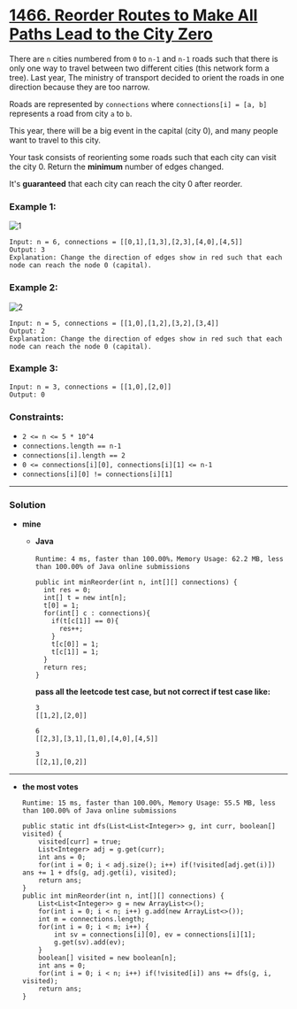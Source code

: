 # [1466. Reorder Routes to Make All Paths Lead to the City Zero](https://leetcode.com/problems/reorder-routes-to-make-all-paths-lead-to-the-city-zero/)

There are `n` cities numbered from `0` to `n-1` and `n-1` roads such that there is only one way to travel between two different cities (this network form a tree). Last year, The ministry of transport decided to orient the roads in one direction because they are too narrow.

Roads are represented by `connections` where `connections[i] = [a, b]` represents a road from city `a` to `b`.

This year, there will be a big event in the capital (city 0), and many people want to travel to this city.

Your task consists of reorienting some roads such that each city can visit the city 0. Return the **minimum** number of edges changed.

It's **guaranteed** that each city can reach the city 0 after reorder.

 

### Example 1:

![1](https://assets.leetcode.com/uploads/2020/05/13/sample_1_1819.png)
```
Input: n = 6, connections = [[0,1],[1,3],[2,3],[4,0],[4,5]]
Output: 3
Explanation: Change the direction of edges show in red such that each node can reach the node 0 (capital).
```

### Example 2:
![2](https://assets.leetcode.com/uploads/2020/05/13/sample_2_1819.png)
```
Input: n = 5, connections = [[1,0],[1,2],[3,2],[3,4]]
Output: 2
Explanation: Change the direction of edges show in red such that each node can reach the node 0 (capital).
```

### Example 3:
```
Input: n = 3, connections = [[1,0],[2,0]]
Output: 0
```

### Constraints:
* `2 <= n <= 5 * 10^4`
* `connections.length == n-1`
* `connections[i].length == 2`
* `0 <= connections[i][0], connections[i][1] <= n-1`
* `connections[i][0] != connections[i][1]`


---


### Solution
* **mine**
  * **Java**
    
    `Runtime: 4 ms, faster than 100.00%，Memory Usage: 62.2 MB, less than 100.00% of Java online submissions`
    ```
    public int minReorder(int n, int[][] connections) {
      int res = 0;
      int[] t = new int[n];
      t[0] = 1;
      for(int[] c : connections){
        if(t[c[1]] == 0){
          res++;
        }
        t[c[0]] = 1;
        t[c[1]] = 1;
      }
      return res;
    }
    ```
    **pass all the leetcode test case, but not correct if test case like:**
    ```
    3
    [[1,2],[2,0]]

    6
    [[2,3],[3,1],[1,0],[4,0],[4,5]]

    3
    [[2,1],[0,2]]
    ```
    
---

* **the most votes**

  `Runtime: 15 ms, faster than 100.00%, Memory Usage: 55.5 MB, less than 100.00% of Java online submissions`
  ```
  public static int dfs(List<List<Integer>> g, int curr, boolean[] visited) {
      visited[curr] = true;
      List<Integer> adj = g.get(curr);
      int ans = 0;
      for(int i = 0; i < adj.size(); i++) if(!visited[adj.get(i)]) ans += 1 + dfs(g, adj.get(i), visited);
      return ans;
  }
  public int minReorder(int n, int[][] connections) {
      List<List<Integer>> g = new ArrayList<>();
      for(int i = 0; i < n; i++) g.add(new ArrayList<>());
      int m = connections.length;
      for(int i = 0; i < m; i++) {
          int sv = connections[i][0], ev = connections[i][1];
          g.get(sv).add(ev);
      }
      boolean[] visited = new boolean[n];
      int ans = 0;
      for(int i = 0; i < n; i++) if(!visited[i]) ans += dfs(g, i, visited);
      return ans;
  }
  ```

